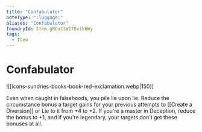 ```yaml
---
title: "Confabulator"
noteType: ":luggage:"
aliases: "Confabulator"
foundryId: Item.gNOnC3W278vikHWy
tags:
  - Item
---
```


# Confabulator
![[icons-sundries-books-book-red-exclamation.webp|150]]

Even when caught in falsehoods, you pile lie upon lie. Reduce the circumstance bonus a target gains for your previous attempts to [[Create a Diversion]] or Lie to it from +4 to +2. If you're a master in Deception, reduce the bonus to +1, and if you're legendary, your targets don't get these bonuses at all.
